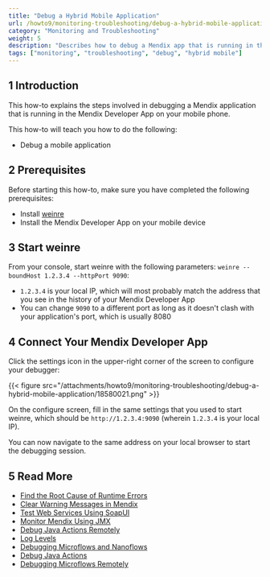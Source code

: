 ```yaml
---
title: "Debug a Hybrid Mobile Application"
url: /howto9/monitoring-troubleshooting/debug-a-hybrid-mobile-application/
category: "Monitoring and Troubleshooting"
weight: 5
description: "Describes how to debug a Mendix app that is running in the Mendix Developer App on your mobile phone."
tags: ["monitoring", "troubleshooting", "debug", "hybrid mobile"]
---
```


## 1 Introduction

This how-to explains the steps involved in debugging a Mendix application that is running in the Mendix Developer App on your mobile phone.

This how-to will teach you how to do the following:

* Debug a mobile application

## 2 Prerequisites

Before starting this how-to, make sure you have completed the following prerequisites:

* Install [weinre](https://people.apache.org/~pmuellr/weinre/docs/latest/)
* Install the Mendix Developer App on your mobile device

## 3 Start weinre

From your console, start weinre with the following parameters: `weinre --boundHost 1.2.3.4 --httpPort 9090`:

* `1.2.3.4` is your local IP, which will most probably match the address that you see in the history of your Mendix Developer App
* You can change `9090` to a different port as long as it doesn't clash with your application's port, which is usually 8080

## 4 Connect Your Mendix Developer App

Click the settings icon in the upper-right corner of the screen to configure your debugger:

{{< figure src="/attachments/howto9/monitoring-troubleshooting/debug-a-hybrid-mobile-application/18580021.png" >}}

On the configure screen, fill in the same settings that you used to start weinre, which should be `http://1.2.3.4:9090` (wherein `1.2.3.4` is your local IP).

You can now navigate to the same address on your local browser to start the debugging session.

## 5 Read More

* [Find the Root Cause of Runtime Errors](/howto9/monitoring-troubleshooting/finding-the-root-cause-of-runtime-errors/)
* [Clear Warning Messages in Mendix](/howto9/monitoring-troubleshooting/clear-warning-messages/)
* [Test Web Services Using SoapUI](/howto9/testing/testing-web-services-using-soapui/)
* [Monitor Mendix Using JMX](/howto9/monitoring-troubleshooting/monitoring-mendix-using-jmx/)
* [Debug Java Actions Remotely](/howto9/monitoring-troubleshooting/debug-java-actions-remotely/)
* [Log Levels](/howto9/monitoring-troubleshooting/log-levels/)
* [Debugging Microflows and Nanoflows](/refguide9/debug-microflows-and-nanoflows/)
* [Debug Java Actions](/howto9/monitoring-troubleshooting/debug-java-actions/)
* [Debugging Microflows Remotely](/refguide9/debug-microflows-remotely/)
